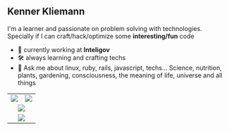 ## Kenner Kliemann
  I'm a learner and passionate on problem solving with technologies. Specially if I can craft/hack/optimize some **interesting/fun** code

- :rocket: currently working at **Inteligov**
- :hammer_and_wrench: always learning and crafting techs
- 💬 Ask me about linux, ruby, rails, javascript, techs... Science, nutrition, plants, gardening, consciousness, the meaning of life, universe and all things


<table align="center" style="border:none">
  <tr>
    <td widht="50%"><img src="https://github-readme-stats.vercel.app/api/top-langs/?username=gnomex&langs_count=10&layout=compact&hide_border=true"/></td>
    <td widht="50%"><img src="https://github-readme-stats.vercel.app/api?username=gnomex&show_icons=true&count_private=true&hide_border=true&include_all_commits=true&custom_title=Activity"/></td>
  </tr>
  <tr align="center">
    <td colspan=2><img src="https://github-profile-trophy.vercel.app/?username=gnomex&margin-w=15"/></td>
  </tr>
  <tr align="center">
    <td colspan=2><img src="https://github-readme-streak-stats.herokuapp.com/?user=gnomex&hide_border=true"/></td>
  </tr>
  
</table>


<!--
**gnomex/gnomex** is a ✨ _special_ ✨ repository because its `README.md` (this file) appears on your GitHub profile.

Here are some ideas to get you started:

- 🔭 I’m currently working on ...
- 🌱 I’m currently learning ...
- 👯 I’m looking to collaborate on ...
- 🤔 I’m looking for help with ...
- 💬 Ask me about ...
- 📫 How to reach me: ...
- 😄 Pronouns: ...
- ⚡ Fun fact: ...
-->



